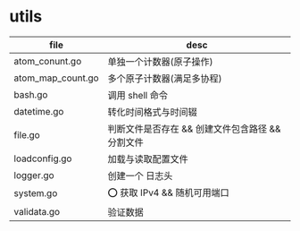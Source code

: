 # utils

|file|desc|
|---|---|
|atom_conunt.go| 单独一个计数器(原子操作) |
|atom_map_count.go| 多个原子计数器(满足多协程) |
|bash.go| 调用 shell 命令|
|datetime.go| 转化时间格式与时间辍 |
|file.go| 判断文件是否存在 && 创建文件包含路径 && 分割文件 |
|loadconfig.go| 加载与读取配置文件 |
|logger.go| 创建一个 日志头 |
|system.go| :o: 获取 IPv4 && 随机可用端口 |
|validata.go| 验证数据 |

